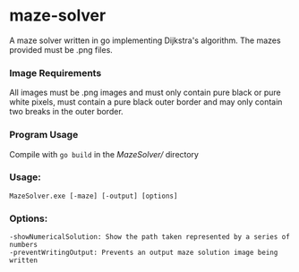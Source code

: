 # maze-solver
A maze solver written in go implementing Dijkstra's algorithm. The mazes provided must be .png files.

### Image Requirements

All images must be .png images and must only contain pure black or pure white pixels, must contain a pure black outer border and may only contain two breaks in the outer border.

### Program Usage

Compile with `go build` in the *MazeSolver/* directory

### Usage:
`MazeSolver.exe [-maze] [-output] [options]`
### Options:
```
-showNumericalSolution: Show the path taken represented by a series of numbers
-preventWritingOutput: Prevents an output maze solution image being written
```

